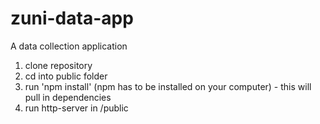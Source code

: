 # zuni-data-app
A data collection application

1. clone repository
2. cd into public folder
3. run 'npm install' (npm has to be installed on your computer) - this will pull in dependencies
4. run http-server in /public